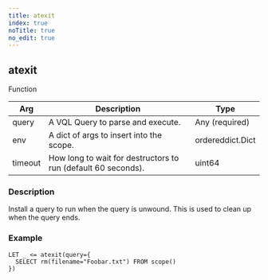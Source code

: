 ```yaml
---
title: atexit
index: true
noTitle: true
no_edit: true
---
```




<div class="vql_item"></div>


## atexit
<span class='vql_type label label-warning pull-right page-header'>Function</span>



<div class="vqlargs"></div>

Arg | Description | Type
----|-------------|-----
query|A VQL Query to parse and execute.|Any (required)
env|A dict of args to insert into the scope.|ordereddict.Dict
timeout|How long to wait for destructors to run (default 60 seconds).|uint64

### Description

Install a query to run when the query is unwound. This is used to
clean up when the query ends.

### Example

```vql
LET _ <= atexit(query={
  SELECT rm(filename="Foobar.txt") FROM scope()
})
```


